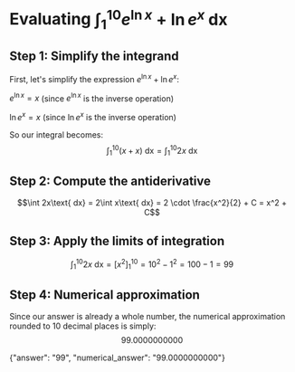 # Evaluating $\int_1^{10}e^{\ln x}+\ln e^x\text{ dx}$

## Step 1: Simplify the integrand

First, let's simplify the expression $e^{\ln x}+\ln e^x$:

$e^{\ln x} = x$ (since $e^{\ln x}$ is the inverse operation)

$\ln e^x = x$ (since $\ln e^x$ is the inverse operation)

So our integral becomes:
$$\int_1^{10}(x+x)\text{ dx} = \int_1^{10}2x\text{ dx}$$

## Step 2: Compute the antiderivative

$$\int 2x\text{ dx} = 2\int x\text{ dx} = 2 \cdot \frac{x^2}{2} + C = x^2 + C$$

## Step 3: Apply the limits of integration

$$\int_1^{10}2x\text{ dx} = [x^2]_1^{10} = 10^2 - 1^2 = 100 - 1 = 99$$

## Step 4: Numerical approximation
Since our answer is already a whole number, the numerical approximation rounded to 10 decimal places is simply:
$$99.0000000000$$

{"answer": "99", "numerical_answer": "99.0000000000"}